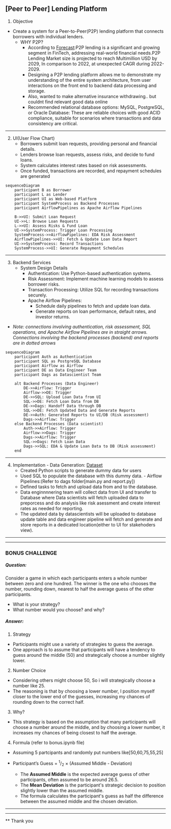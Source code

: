 ## [Peer to Peer] Lending Platform

1. Objective
- Create a system for a Peer-to-Peer(P2P) lending platform that connects borrowers with individual lenders.
  - WHY P2P?
    - According to [Forecast](https://www.linkedin.com/pulse/p2p-lending-market-growth-trends-forecast-yrygf/):P2P lending is a significant and growing segment in FinTech, addressing real-world financial needs.P2P Lending Market size is projected to reach Multimillion USD by 2029, In comparison to 2022, at unexpected CAGR during 2022-2029.
    - Designing a P2P lending platform allows me to demonstrate my understanding of the entire system architecture, from user interactions on the front end to backend data processing and storage.
    - Also, wanted to make alternative insurance withdrawing.. but couldnt find relevant good data online
    - Recommended relational database options: MySQL, PostgreSQL, or Oracle Database: These are reliable choices with good ACID compliance, suitable for scenarios where transactions and data consistency are critical.
  
------
2. UI(User Flow Chart)
    - Borrowers submit loan requests, providing personal and financial details.
    - Lenders browse loan requests, assess risks, and decide to fund loans.
    - System calculates interest rates based on risk assessments.
    - Once funded, transactions are recorded, and repayment schedules are generated

```mermaid
sequenceDiagram
    participant B as Borrower
    participant L as Lender
    participant UI as Web-based Platform
    participant SystemProcess as Backend Processes
    participant AirflowPipelines as Apache Airflow Pipelines

    B->>UI: Submit Loan Request
    UI->>L: Browse Loan Requests
    L->>UI: Assess Risks & Fund Loan
    UI->>SystemProcess: Trigger Loan Processing
    SystemProcess->>AirflowPipelines: EDA Risk Assessment
    AirflowPipelines->>UI: Fetch & Update Loan Data Report
    UI->>SystemProcess: Record Transactions
    SystemProcess->>UI: Generate Repayment Schedules

``` 


--------
3. Backend Services
   - System Design Details
     - Authentication: Use Python-based authentication systems.
     - Risk Assessment: Implement machine learning models to assess borrower risks.
     - Transaction Processing: Utilize SQL for recording transactions securely.
     - Apache Airflow Pipelines:
       - Schedule daily pipelines to fetch and update loan data.
       - Generate reports on loan performance, default rates, and investor returns.
- _Note: connections involving authentication, risk assessment, SQL operations, and Apache Airflow Pipelines are in straight arrows. Connections involving the backend processes (backend) and reports are in dotted arrows_


```mermaid 
sequenceDiagram
    participant Auth as Authentication
    participant SQL as PostgreSQL Database
    participant Airflow as Airflow
    participant DE as Data Engineer Team
    participant Dags as Datascientist Team

    alt Backend Processes (Data Engineer)
        DE->>Airflow: Trigger
        Airflow->>DE: Trigger
        DE->>SQL: Upload Loan Data from UI
        SQL->>DE: Fetch Loan Data from DB
        DE->>Dags: Handoff Data through DB
        SQL->>DE: Fetch Updated Data and Generate Reports
        DE->>Auth: Generated Reports to UI/DB (Risk assessment)
        Dags->>Airflow: Trigger
    else Backend Processes (Data scientist)
        Auth->>Airflow: Trigger
        Airflow->>Dags: Trigger
        Dags->>Airflow: Trigger
        SQL->>Dags: Fetch Loan Data
        Dags->>SQL: EDA & Update Loan Data to DB (Risk assessment)
    end

```
-----------
  4.  Implementation
     - Data Generation: [Dataset](https://www.kaggle.com/datasets/sid321axn/bondora-peer-to-peer-lending-loan-data) 
       - Created Python scripts to generate dummy data for users
       - Used SQL to populate the database with this dummy data.
     - Airflow Pipelines:(Refer to dags folder[main.py and report.py])
       - Defined tasks to fetch and upload data from and to the database.
       - Data enginnnnering team will collect data from UI and transfer to Database where Data scientists will fetch uploaded data to preporcess and do analysis like risk asessment and create interest rates as needed for reporting.
       - The updated data by datascientists will be uploaded to database update table and data engineer pipeline will fetch and generate and store reports in a dedicated location(either to UI for  stakehoders view).

-----------
--------
### BONUS CHALLENGE
##### Question:
Consider a game in which each participants enters a whole number between
zero and one hundred. The winner is the one who chooses the number, rounding
down, nearest to half the average guess of the other participants.
- What is your strategy?
- What number would you choose? and why?

##### Answer:
 1. Strategy
   - Participants might use a variety of strategies to guess the average.
   - One approach is to assume that participants will have a tendency to guess around the middle (50) and strategically choose a number slightly lower.
 2. Number Choice
   - Considering others might choose 50, So i will strategically choose a number like 25.
   - The reasoning is that by choosing a lower number, I position myself closer to the lower end of the guesses, increasing my chances of rounding down to the correct half.
 3. Why?
   - This strategy is based on the assumption that many participants will choose a number around the middle, and by choosing a lower number, it increases my chances of being closest to half the average.
 4. Formula (refer to bonus.ipynb file)
   - Assuming 5 partcipants and randomly put numbers like[50,60,75,55,25]

- Participant’s Guess = <sup>1</sup>/<sub>2</sub> × (Assumed Middle - Deviation)

    - The **Assumed Middle** is the expected average guess of other participants, often assumed to be around 26.5.
    - The **Mean Deviation** is the participant's strategic decision to position slightly lower than the assumed middle.
    - The formula calculates the participant's guess as half the difference between the assumed middle and the chosen deviation.
    

------
------

** Thank you






